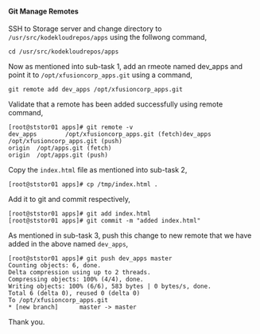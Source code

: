 #### Git Manage Remotes

SSH to Storage server and change directory to `/usr/src/kodekloudrepos/apps` using the follwong command,

    cd /usr/src/kodekloudrepos/apps

Now as mentioned into sub-task 1, add an rmeote named dev_apps and point it to `/opt/xfusioncorp_apps.git` using a command,

    git remote add dev_apps /opt/xfusioncorp_apps.git

Validate that a remote has been added successfully using remote command, 

    [root@ststor01 apps]# git remote -v
    dev_apps        /opt/xfusioncorp_apps.git (fetch)dev_apps        /opt/xfusioncorp_apps.git (push)
    origin  /opt/apps.git (fetch)
    origin  /opt/apps.git (push)

Copy the `index.html` file as mentioned into sub-task 2,

    [root@ststor01 apps]# cp /tmp/index.html .

Add it to git and commit respectively,

    [root@ststor01 apps]# git add index.html
    [root@ststor01 apps]# git commit -m "added index.html"

As mentioned in sub-task 3, push this change to new remote that we have added in the above named `dev_apps`, 

    [root@ststor01 apps]# git push dev_apps master
    Counting objects: 6, done.
    Delta compression using up to 2 threads.
    Compressing objects: 100% (4/4), done.
    Writing objects: 100% (6/6), 583 bytes | 0 bytes/s, done.
    Total 6 (delta 0), reused 0 (delta 0)
    To /opt/xfusioncorp_apps.git
    * [new branch]      master -> master

Thank you.



